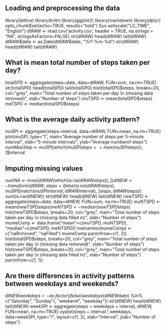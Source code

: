 ## Loading and preprocessing the data

library(lattice)
library(knitr)
library(ggplot2)
library(markdown)
library(dplyr)
opts_chunk$set(echo=TRUE, results="hold")
Sys.setlocale("LC_TIME", "English")
dtRAW <- read.csv('activity.csv', header = TRUE, na.strings = "NA", stringsAsFactors=FALSE)
str(dtRAW)
head(dtRAW)
tail(dtRAW)
dtRAW$date <- as.Date(dtRAW$date, "%Y-%m-%d")
str(dtRAW)
head(dtRAW)
tail(dtRAW)

## What is mean total number of steps taken per day?

totalSPD <- aggregate(steps~date, data=dtRAW, FUN=sum, na.rm=TRUE)
str(totalSPD)
head(totalSPD)
tail(totalSPD)
hist(totalSPD$steps, breaks=20, col="grey",
     main="Total number of steps taken per day \n (missing data removed)",
     xlab="Number of steps")
muTSPD <- mean(totalSPD$steps)
meTSPD <- median(totalSPD$steps)

## What is the average daily activity pattern?

muSPI <- aggregate(steps~interval, data=dtRAW, FUN=mean, na.rm=TRUE)
plot(muSPI, type="l",
     main="Average number of steps per 5-minute interval",
     xlab="5-minute intervals",
     ylab="Average numberof steps")
numMaxStep <- muSPI[which(muSPI$steps==max(muSPI$steps)), ]$interval

## Imputing missing values

numNA <- nrow(dtRAW[which(is.na(dtRAW$steps)),])
dtNEW <- transform(dtRAW,
                   steps=ifelse(is.na(dtRAW$steps),
                                muSPI[match(muSPI$interval, dtRAW$interval), ]$steps,
                                dtRAW$steps))
sum(is.na(dtNEW))
str(dtNEW)
head(dtNEW)
tail(dtNEW)
newTSPD <- aggregate(steps~date, data=dtNEW, FUN=sum, na.rm=TRUE)
muNTSPD <- mean(newTSPD$steps)
meNTSPD <- median(newTSPD$steps)
hist(newTSPD$steps, breaks=20, col="grey",
     main="Total number of steps taken per day \n (missing data filled in)",
     xlab="Number of steps")
mumeComp <- data.frame("mean"=c(muTSPD, muNTSPD), "median"=c(meTSPD, meNTSPD))
rownames(mumeComp) <- c("naRrmoved", "naFilled")
mumeComp
par(mfrow=c(1, 2))
hist(totalSPD$steps, breaks=20, col="grey",
     main="Total number of steps taken per day \n (missing data removed)",
     xlab="Number of steps")
hist(newTSPD$steps, breaks=20, col="grey",
     main="Total number of steps taken per day \n (missing data filled in)",
     xlab="Number of steps")
par(mfrow=c(1, 1))


## Are there differences in activity patterns between weekdays and weekends?

dtNEW$weekdays <- as.factor(ifelse(weekdays(dtNEW$date) %in% c("Saturday", "Sunday"),
                                  "weekend", "weekday"))
str(dtNEW)
head(dtNEW)
tail(dtNEW)
weekSPI <- aggregate(steps ~ weekdays + interval, dtNEW, FUN=mean, na.rm=TRUE)
xyplot(steps ~ interval | weekdays, data=weekSPI, type="l", layout=c(1, 2),
       xlab="Interval", ylab="Number of steps")
